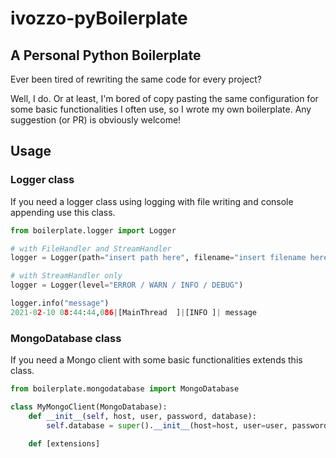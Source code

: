 # ivozzo-pyBoilerplate
## A Personal Python Boilerplate

Ever been tired of rewriting the same code for every project?

Well, I do. Or at least, I'm bored of copy pasting the same configuration for some basic functionalities I often use, so I wrote my own boilerplate.
Any suggestion (or PR) is obviously welcome!

## Usage

### Logger class

If you need a logger class using logging with file writing and console appending use this class.

```python
from boilerplate.logger import Logger

# with FileHandler and StreamHandler
logger = Logger(path="insert path here", filename="insert filename here", level="ERROR / WARN / INFO / DEBUG")

# with StreamHandler only
logger = Logger(level="ERROR / WARN / INFO / DEBUG")

logger.info("message")
2021-02-10 08:44:44,086|[MainThread  ]|[INFO ]| message
```

### MongoDatabase class

If you need a Mongo client with some basic functionalities extends this class.

```python
from boilerplate.mongodatabase import MongoDatabase

class MyMongoClient(MongoDatabase):
    def __init__(self, host, user, password, database):
        self.database = super().__init__(host=host, user=user, password=password, database=database)
        
    def [extensions]

```